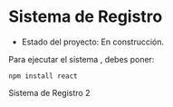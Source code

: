<h1> Sistema de Registro</h1>

- Estado del proyecto: En construcción. 

Para ejecutar el sistema , debes poner: 

``` npm install react ```

Sistema de Registro 2
